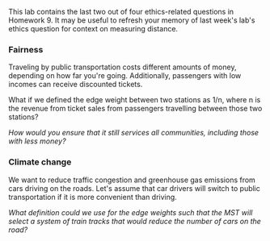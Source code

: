 This lab contains the last two out of four ethics-related questions in Homework 9.
It may be useful to refresh your memory of last week's lab's ethics question for context on measuring distance.

### Fairness

Traveling by public transportation costs different amounts of money, depending on
how far you're going. Additionally, passengers with low incomes can
receive discounted tickets.

What if we defined the edge weight between two stations as 1/n, where n
is the revenue from ticket sales from passengers travelling between
those two stations?

_How would you ensure that it still services all communities, including
those with less money?_

### Climate change

We want to reduce traffic congestion and greenhouse gas emissions from cars
driving on the roads. Let's assume that car drivers will switch to public transportation if it
is more convenient than driving.

_What definition could we use for the edge weights such that the MST will
select a system of train tracks that would reduce the number of cars on the
road?_
